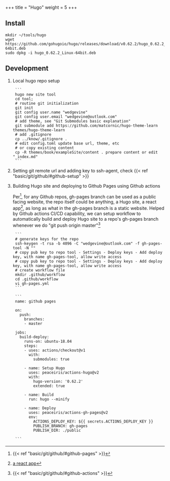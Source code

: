 +++
title = "Hugo"
weight = 5
+++

## Install
```
mkdir ~/tools/hugo
wget https://github.com/gohugoio/hugo/releases/download/v0.62.2/hugo_0.62.2_Linux-64bit.deb
sudo dpkg -i hugo_0.62.2_Linux-64bit.deb
```

## Development
1. Local hugo repo setup

        ```
        hugo new site tool
        cd tool;
        # routine git initialization
        git init
        git config user.name "wedgevine"
        git config user.email "wedgevine@outlook.com"
        # add theme, see "Git Submodules basic explanation"
        git submodule add https://github.com/matcornic/hugo-theme-learn themes/hugo-theme-learn
        # add .gitignore
        cp ../know/.gitignore .
        # edit config.toml update base url, theme, etc
        # or copy existing content
        cp -R themes/book/exampleSite/content . prepare content or edit "_index.md"
        ```
2. Setting git remote url and adding key to ssh-agent, check {{< ref "basic/git/github/#github-setup" >}}
3. Building Hugo site and deploying to Github Pages using Github actions

    Per[^1], for any Github repos, gh-pages branch can be used as a public facing website, the repo itself
    could be anything, a Hugo site, a react app[^2], as long as what in the gh-pages branch is a static website.
    Helped by Github actions CI/CD capability, we can setup workflow to automatically build and deploy Hugo
    site to a repo's gh-pages branch whenever we do "git push origin master"[^3]

        ```
        # generate keys for the repo
        ssh-keygen -t rsa -b 4096 -C "wedgevine@outlook.com" -f gh-pages-tool -N ""
        # copy pub key to repo tool - Settings - Deploy keys - Add deploy key, with name gh-pages-tool, allow write access
        # copy pub key to repo tool - Settings - Deploy keys - Add deploy key, with name gh-pages-tool, allow write access
        # create workflow file
        mkdir .github/workflow
        cd .github/workflow
        vi gh-pages.yml
        ```

        ```
        name: github pages

        on:
          push:
            branches:
            - master

        jobs:
          build-deploy:
            runs-on: ubuntu-18.04
            steps:
            - uses: actions/checkout@v1
              with:
                submodules: true

            - name: Setup Hugo
              uses: peaceiris/actions-hugo@v2
              with:
                hugo-version: '0.62.2'
                extended: true

            - name: Build
              run: hugo --minify

            - name: Deploy
              uses: peaceiris/actions-gh-pages@v2
              env:
                ACTIONS_DEPLOY_KEY: ${{ secrets.ACTIONS_DEPLOY_KEY }}
                PUBLISH_BRANCH: gh-pages
                PUBLISH_DIR: ./public

        ```


[^1]: {{< ref "basic/git/github/#github-pages" >}}
[^2]: [a react app](https://medium.com/@Keithweaver_/setting-up-github-actions-for-a-react-app-on-github-pages-f66b28c312ac)
[^3]: {{< ref "basic/git/github/#github-actions" >}}
